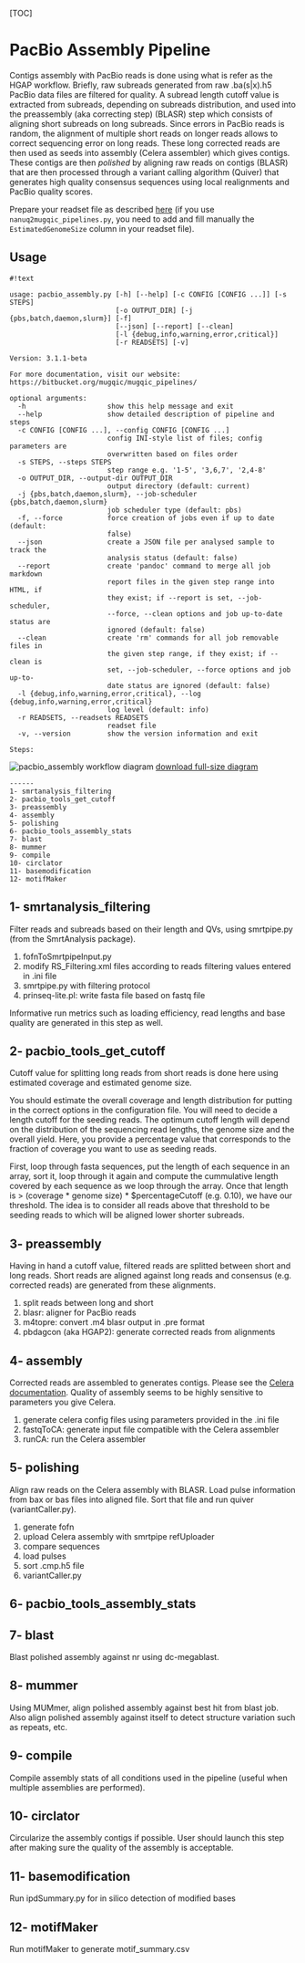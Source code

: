 [TOC]


PacBio Assembly Pipeline
========================

Contigs assembly with PacBio reads is done using what is refer as the HGAP workflow.
Briefly, raw subreads generated from raw .ba(s|x).h5 PacBio data files are filtered for quality.
A subread length cutoff value is extracted from subreads, depending on subreads distribution,
and used into the preassembly (aka correcting step) (BLASR) step which consists of aligning
short subreads on long subreads.
Since errors in PacBio reads is random, the alignment of multiple short reads on longer reads
allows to correct sequencing error on long reads.
These long corrected reads are then used as seeds into assembly (Celera assembler) which gives contigs.
These contigs are then *polished* by aligning raw reads on contigs (BLASR) that are then processed
through a variant calling algorithm (Quiver) that generates high quality consensus sequences
using local realignments and PacBio quality scores.

Prepare your readset file as described [here](https://bitbucket.org/mugqic/mugqic_pipelines/src#markdown-header-pacbio-assembly)
(if you use `nanuq2mugqic_pipelines.py`, you need to add and fill manually
the `EstimatedGenomeSize` column in your readset file).


Usage
-----
```
#!text

usage: pacbio_assembly.py [-h] [--help] [-c CONFIG [CONFIG ...]] [-s STEPS]
                          [-o OUTPUT_DIR] [-j {pbs,batch,daemon,slurm}] [-f]
                          [--json] [--report] [--clean]
                          [-l {debug,info,warning,error,critical}]
                          [-r READSETS] [-v]

Version: 3.1.1-beta

For more documentation, visit our website: https://bitbucket.org/mugqic/mugqic_pipelines/

optional arguments:
  -h                    show this help message and exit
  --help                show detailed description of pipeline and steps
  -c CONFIG [CONFIG ...], --config CONFIG [CONFIG ...]
                        config INI-style list of files; config parameters are
                        overwritten based on files order
  -s STEPS, --steps STEPS
                        step range e.g. '1-5', '3,6,7', '2,4-8'
  -o OUTPUT_DIR, --output-dir OUTPUT_DIR
                        output directory (default: current)
  -j {pbs,batch,daemon,slurm}, --job-scheduler {pbs,batch,daemon,slurm}
                        job scheduler type (default: pbs)
  -f, --force           force creation of jobs even if up to date (default:
                        false)
  --json                create a JSON file per analysed sample to track the
                        analysis status (default: false)
  --report              create 'pandoc' command to merge all job markdown
                        report files in the given step range into HTML, if
                        they exist; if --report is set, --job-scheduler,
                        --force, --clean options and job up-to-date status are
                        ignored (default: false)
  --clean               create 'rm' commands for all job removable files in
                        the given step range, if they exist; if --clean is
                        set, --job-scheduler, --force options and job up-to-
                        date status are ignored (default: false)
  -l {debug,info,warning,error,critical}, --log {debug,info,warning,error,critical}
                        log level (default: info)
  -r READSETS, --readsets READSETS
                        readset file
  -v, --version         show the version information and exit

Steps:
```
![pacbio_assembly workflow diagram](https://bitbucket.org/mugqic/genpipes/raw/master/resources/workflows/GenPipes_pacbio_assembly.resized.png)
[download full-size diagram](https://bitbucket.org/mugqic/genpipes/raw/master/resources/workflows/GenPipes_pacbio_assembly.png)
```
------
1- smrtanalysis_filtering
2- pacbio_tools_get_cutoff
3- preassembly
4- assembly
5- polishing
6- pacbio_tools_assembly_stats
7- blast
8- mummer
9- compile
10- circlator
11- basemodification
12- motifMaker

```
1- smrtanalysis_filtering
-------------------------
Filter reads and subreads based on their length and QVs, using smrtpipe.py (from the SmrtAnalysis package).

1. fofnToSmrtpipeInput.py
2. modify RS_Filtering.xml files according to reads filtering values entered in .ini file
3. smrtpipe.py with filtering protocol
4. prinseq-lite.pl: write fasta file based on fastq file

Informative run metrics such as loading efficiency, read lengths and base quality are generated in this step as well.

2- pacbio_tools_get_cutoff
--------------------------
Cutoff value for splitting long reads from short reads is done here using
estimated coverage and estimated genome size.

You should estimate the overall coverage and length distribution for putting in
the correct options in the configuration file. You will need to decide a
length cutoff for the seeding reads. The optimum cutoff length will depend on
the distribution of the sequencing read lengths, the genome size and the
overall yield. Here, you provide a percentage value that corresponds to the
fraction of coverage you want to use as seeding reads.

First, loop through fasta sequences, put the length of each sequence in an array,
sort it, loop through it again and compute the cummulative length covered by each
sequence as we loop through the array. Once that length is > (coverage * genome
size) * $percentageCutoff (e.g. 0.10), we have our threshold. The idea is to
consider all reads above that threshold to be seeding reads to which will be
aligned lower shorter subreads.

3- preassembly
--------------
Having in hand a cutoff value, filtered reads are splitted between short and long reads. Short reads
are aligned against long reads and consensus (e.g. corrected reads) are generated from these alignments.

1. split reads between long and short
2. blasr: aligner for PacBio reads
3. m4topre: convert .m4 blasr output in .pre format
4. pbdagcon (aka HGAP2): generate corrected reads from alignments

4- assembly
-----------
Corrected reads are assembled to generates contigs. Please see the
[Celera documentation](http://wgs-assembler.sourceforge.net/wiki/index.php?title=RunCA).
Quality of assembly seems to be highly sensitive to parameters you give Celera.

1. generate celera config files using parameters provided in the .ini file
2. fastqToCA: generate input file compatible with the Celera assembler
3. runCA: run the Celera assembler

5- polishing
------------
Align raw reads on the Celera assembly with BLASR. Load pulse information from bax or bas files into aligned file. Sort that file and run quiver (variantCaller.py).

1. generate fofn
2. upload Celera assembly with smrtpipe refUploader
3. compare sequences
4. load pulses
5. sort .cmp.h5 file
6. variantCaller.py

6- pacbio_tools_assembly_stats
------------------------------
7- blast
--------
Blast polished assembly against nr using dc-megablast.

8- mummer
---------
Using MUMmer, align polished assembly against best hit from blast job. Also align polished assembly against itself to detect structure variation such as repeats, etc.

9- compile
----------
Compile assembly stats of all conditions used in the pipeline (useful when multiple assemblies are performed).

10- circlator
-------------
Circularize the assembly contigs if possible.
User should launch this step after making sure the quality of the assembly is acceptable.

11- basemodification
--------------------
Run ipdSummary.py for in silico detection of modified bases

12- motifMaker
--------------
Run motifMaker to generate motif_summary.csv


